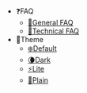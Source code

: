 <!-- @@@NOCONTENT -->
<!-- @FIXME: commented out until ID lang translation is ready.
- :uk:En
    - [:uk:English](/)
    - [:id:Indonesia](/id/home.md) 
-->
- :question:FAQ
    - [:book:General FAQ](https://support.midtrans.com)
    - [:wrench:Technical FAQ](https://midtrans-advanced-faq.netlify.com/#/faq-general)
- :art:Theme
    - [:snowflake:Default](# 'style::Simple')
    - [:waning_crescent_moon:Dark](# 'style::Simple Dark')
    - [:zap:Lite](# 'style::Vue')
    - [:page_facing_up:Plain](# 'style::Plain')